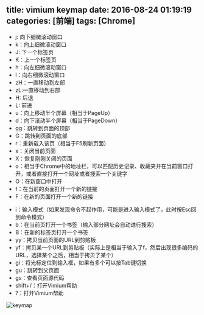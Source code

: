 title: vimium keymap
date: 2016-08-24 01:19:19
categories: [前端]
tags: [Chrome]
---
- j: 向下细微滚动窗口
- k：向上细微滚动窗口
- J: 下一个标签页
- K：上一个标签页
- h：向左细微滚动窗口
- l：向右细微滚动窗口
- zH：一直移动到左部
- zL:一直移动到右部
- H: 后退
- L: 前进
- u：向上移动半个屏幕（相当于PageUp）
- d：向下滚动半个屏幕（相当于PageDown）
- gg：跳转到页面的顶部
- G：跳转到页面的底部
- r：重新载入该页（相当于F5刷新页面）
- x：关闭当前页面
- X：恢复刚刚关闭的页面
- o：相当于Chrome中的地址栏，可以匹配历史记录、收藏夹并在当前窗口打开，或者直接打开一个网址或者搜索一个关键字
- O：在新窗口中打开
- f：在当前的页面打开一个新的链接
- F：在新的页面打开一个新的链接
<!-- more -->
- i：输入模式（如果发现命令不起作用，可能是进入输入模式了，此时按Esc回到命令模式）
- b：在当前页打开一个书签（输入部分网址会自动进行搜索）
- B：在新的标签页打开一个书签
- yy：拷贝当前页面的URL到剪贴板
- yf：拷贝某一个URL到剪贴板（实际上是相当于输入了f，然后出现很多编码的URL，选择某个之后，相当于拷贝了某个）
- gi：将光标定位到输入框，如果有多个可以按Tab键切换
- gu：跳转到父页面
- gs：查看页面源代码
- shift+/：打开Vimium帮助
- ?：打开Vimium帮助

![keymap](http://zaozaool.github.io/pic/vimium-keymap.jpg)